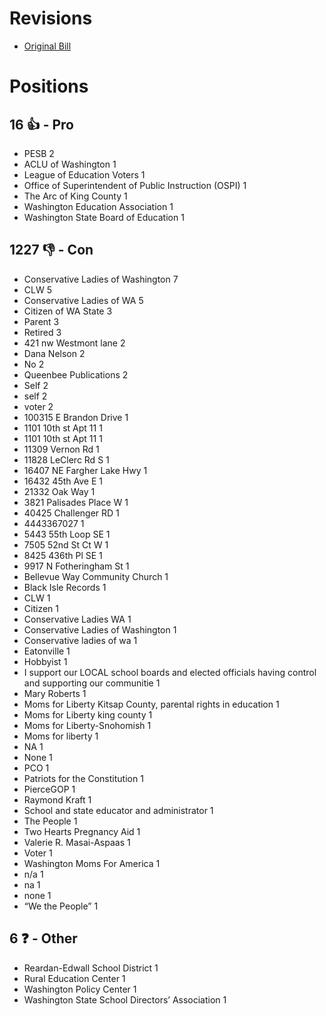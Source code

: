 # Revisions
* [Original Bill](1/)

# Positions
## 16 👍 - Pro
* PESB 2
* ACLU of Washington  1
* League of Education Voters 1
* Office of Superintendent of Public Instruction (OSPI) 1
* The Arc of King County 1
* Washington Education Association 1
* Washington State Board of Education 1

## 1227 👎 - Con
* Conservative Ladies of Washington 7
* CLW 5
* Conservative Ladies of WA 5
* Citizen of WA State 3
* Parent 3
* Retired 3
* 421 nw Westmont lane  2
* Dana Nelson 2
* No 2
* Queenbee Publications 2
* Self 2
* self 2
* voter 2
* 100315 E Brandon Drive  1
* 1101 10th st Apt 11 1
* 1101 10th st Apt 11  1
* 11309 Vernon Rd 1
* 11828 LeClerc Rd S 1
* 16407 NE Fargher Lake Hwy 1
* 16432 45th Ave E 1
* 21332 Oak Way  1
* 3821 Palisades Place W  1
* 40425 Challenger RD 1
* 4443367027 1
* 5443 55th Loop SE 1
* 7505 52nd St Ct W  1
* 8425 436th Pl SE 1
* 9917 N Fotheringham St 1
* Bellevue Way Community Church 1
* Black Isle Records 1
* CLW  1
* Citizen 1
* Conservative Ladies WA 1
* Conservative Ladies of Washington  1
* Conservative ladies of wa 1
* Eatonville 1
* Hobbyist 1
* I support our LOCAL school boards and elected officials having control and supporting our communitie 1
* Mary Roberts 1
* Moms for Liberty Kitsap County, parental rights in education 1
* Moms for Liberty king county 1
* Moms for Liberty-Snohomish  1
* Moms for liberty 1
* NA 1
* None 1
* PCO 1
* Patriots for the Constitution 1
* PierceGOP 1
* Raymond Kraft 1
* School and state educator and administrator  1
* The People 1
* Two Hearts Pregnancy Aid 1
* Valerie R. Masai-Aspaas 1
* Voter 1
* Washington Moms For America 1
* n/a 1
* na 1
* none 1
* “We the People” 1

## 6 ❓ - Other
* Reardan-Edwall School District 1
* Rural Education Center 1
* Washington Policy Center 1
* Washington State School Directors’ Association 1
